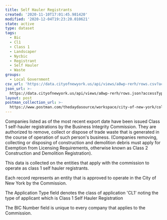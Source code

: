 ```yaml
---
title: Self Hauler Registrants
created: '2020-11-10T17:01:45.981420'
modified: '2020-12-04T19:23:20.010621'
state: active
type: dataset
tags:
  - Bic
  - Cl1
  - Class 1
  - Landscaper
  - Nycbic
  - Registrant
  - Self Hauler
  - Waste
groups:
  - Local Government
csv_url: 'https://data.cityofnewyork.us/api/views/a8wp-rerh/rows.csv?accessType=DOWNLOAD'
json_url: >-
  https://data.cityofnewyork.us/api/views/a8wp-rerh/rows.json?accessType=DOWNLOAD
layout: post
postman_collection_url: >-
  https://www.postman.com/thedaydasource/workspace/city-of-new-york/collection/15909983-4ed283ca-9633-4e9d-bff8-4beadd46d55f
---
```

Companies listed as of the most recent export date have been issued Class 1 self-hauler registrations by the Business Integrity Commission. They are authorized to remove, collect or dispose of trade waste that is generated in the course of operation of such person's business. (Companies removing, collecting or disposing of construction and demolition debris must apply for Exemption from Licensing Requirements, otherwise known as Class 2 Construction and Demolition Registration).

This data is collected on the entities that apply with the commission to operate as class 1 self hauler registrants. 

Each record represents an entity that is approved to operate in the City of New York by the Commission. 

The  Application Type field denotes the class of application 'CL1' noting the type of applicant which is Class 1 Self Hauler Registration

The BIC Number field is unique to every company that applies to the Commission.
